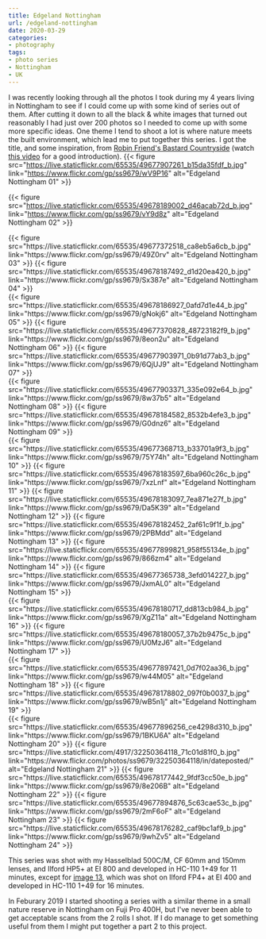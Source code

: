 ```yaml
---
title: Edgeland Nottingham
url: /edgeland-nottingham
date: 2020-03-29
categories:
- photography
tags:
- photo series
- Nottingham
- UK
---
```

I was recently looking through all the photos I took during my 4 years living in
Nottingham to see if I could come up with some kind of series out of them. After
cutting it down to all the black & white images that turned out reasonably I had
just over 200 photos so I needed to come up with some more specific ideas. One
theme I tend to shoot a lot is where nature meets the built environment, which
lead me to put together this series. I got the title, and some inspiration, from
[Robin Friend's Bastard
Countryside](https://www.robinfriend.co.uk/bastard-countryside) (watch [this
video](https://www.youtube.com/watch?v=EkS_jxaej90) for a good introduction).
{{< figure src="https://live.staticflickr.com/65535/49677907261_b15da35fdf_b.jpg"
	link="https://www.flickr.com/gp/ss9679/wV9P16" alt="Edgeland Nottingham 01" >}}
<!--more-->
{{< figure src="https://live.staticflickr.com/65535/49678189002_d46acab72d_b.jpg"
	link="https://www.flickr.com/gp/ss9679/vY9d8z" alt="Edgeland Nottingham 02" >}}
<div class="diptych">
{{< figure src="https://live.staticflickr.com/65535/49677372518_ca8eb5a6cb_b.jpg"
	link="https://www.flickr.com/gp/ss9679/49Z0rv" alt="Edgeland Nottingham 03" >}}
{{< figure src="https://live.staticflickr.com/65535/49678187492_d1d20ea420_b.jpg"
	link="https://www.flickr.com/gp/ss9679/Sx387e" alt="Edgeland Nottingham 04" >}}
</div>
{{< figure src="https://live.staticflickr.com/65535/49678186927_0afd7d1e44_b.jpg"
	link="https://www.flickr.com/gp/ss9679/gNokj6" alt="Edgeland Nottingham 05" >}}
{{< figure src="https://live.staticflickr.com/65535/49677370828_48723182f9_b.jpg"
	link="https://www.flickr.com/gp/ss9679/8eon2u" alt="Edgeland Nottingham 06" >}}
{{< figure src="https://live.staticflickr.com/65535/49677903971_0b91d77ab3_b.jpg"
	link="https://www.flickr.com/gp/ss9679/6QjUJ9" alt="Edgeland Nottingham 07" >}}
<div class="diptych">
{{< figure src="https://live.staticflickr.com/65535/49677903371_335e092e64_b.jpg"
	link="https://www.flickr.com/gp/ss9679/8w37b5" alt="Edgeland Nottingham 08" >}}
{{< figure src="https://live.staticflickr.com/65535/49678184582_8532b4efe3_b.jpg"
	link="https://www.flickr.com/gp/ss9679/G0dnz6" alt="Edgeland Nottingham 09" >}}
</div>
{{< figure src="https://live.staticflickr.com/65535/49677368713_b33701a9f3_b.jpg"
	link="https://www.flickr.com/gp/ss9679/75Y74h" alt="Edgeland Nottingham 10" >}}
{{< figure src="https://live.staticflickr.com/65535/49678183597_6ba960c26c_b.jpg"
	link="https://www.flickr.com/gp/ss9679/7xzLnf" alt="Edgeland Nottingham 11" >}}
{{< figure src="https://live.staticflickr.com/65535/49678183097_7ea871e27f_b.jpg"
	link="https://www.flickr.com/gp/ss9679/Da5K39" alt="Edgeland Nottingham 12" >}}
<a name="13"></a>
{{< figure src="https://live.staticflickr.com/65535/49678182452_2af61c9f1f_b.jpg"
	link="https://www.flickr.com/gp/ss9679/2PBMdd" alt="Edgeland Nottingham 13" >}}
{{< figure src="https://live.staticflickr.com/65535/49677899821_958f55134e_b.jpg"
	link="https://www.flickr.com/gp/ss9679/866zm4" alt="Edgeland Nottingham 14" >}}
{{< figure src="https://live.staticflickr.com/65535/49677365738_3efd014227_b.jpg"
	link="https://www.flickr.com/gp/ss9679/JxmAL0" alt="Edgeland Nottingham 15" >}}
<div class="diptych">
{{< figure src="https://live.staticflickr.com/65535/49678180717_dd813cb984_b.jpg"
	link="https://www.flickr.com/gp/ss9679/XgZ11a" alt="Edgeland Nottingham 16" >}}
{{< figure src="https://live.staticflickr.com/65535/49678180057_37b2b9475c_b.jpg"
	link="https://www.flickr.com/gp/ss9679/U0MzJ6" alt="Edgeland Nottingham 17" >}}
</div>
<div class="diptych">
{{< figure src="https://live.staticflickr.com/65535/49677897421_0d7f02aa36_b.jpg"
	link="https://www.flickr.com/gp/ss9679/w44M05" alt="Edgeland Nottingham 18" >}}
{{< figure src="https://live.staticflickr.com/65535/49678178802_097f0b0037_b.jpg"
	link="https://www.flickr.com/gp/ss9679/wB5n1j" alt="Edgeland Nottingham 19" >}}
</div>
{{< figure src="https://live.staticflickr.com/65535/49677896256_ce4298d310_b.jpg"
	link="https://www.flickr.com/gp/ss9679/1BKU6A" alt="Edgeland Nottingham 20" >}}
{{< figure src="https://live.staticflickr.com/4917/32250364118_71c01d81f0_b.jpg"
	link="https://www.flickr.com/photos/ss9679/32250364118/in/dateposted/" alt="Edgeland Nottingham 21" >}}
{{< figure src="https://live.staticflickr.com/65535/49678177442_9fdf3cc50e_b.jpg"
	link="https://www.flickr.com/gp/ss9679/8e206B" alt="Edgeland Nottingham 22" >}}
{{< figure src="https://live.staticflickr.com/65535/49677894876_5c63cae53c_b.jpg"
	link="https://www.flickr.com/gp/ss9679/2mF6oF" alt="Edgeland Nottingham 23" >}}
{{< figure src="https://live.staticflickr.com/65535/49678176282_caf9bc1af9_b.jpg"
	link="https://www.flickr.com/gp/ss9679/9whZv5" alt="Edgeland Nottingham 24" >}}

This series was shot with my Hasselblad 500C/M, CF 60mm and 150mm lenses, and
Ilford HP5+ at EI 800 and developed in HC-110 1+49 for 11 minutes, except for
[image 13](#13), which was shot on Ilford FP4+ at EI 400 and developed in HC-110
1+49 for 16 minutes.

In Feburary 2019 I started shooting a series with a similar theme in a small
nature reserve in Nottingham on Fuji Pro 400H, but I've never been able to get
acceptable scans from the 2 rolls I shot. If I do manage to get something useful
from them I might put together a part 2 to this project.
